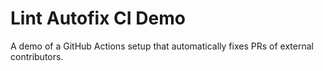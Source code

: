 
# Lint Autofix CI Demo

A demo of a GitHub Actions setup that automatically fixes PRs of external contributors.

